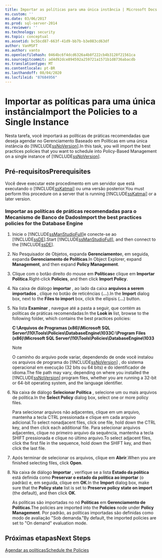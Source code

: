 ```yaml
---
title: Importar as políticas para uma única instância | Microsoft Docs
ms.custom: ''
ms.date: 03/06/2017
ms.prod: sql-server-2014
ms.reviewer: ''
ms.technology: security
ms.topic: conceptual
ms.assetid: bc5bcd87-663f-41d9-bb7b-b3e083cd63df
author: VanMSFT
ms.author: vanto
ms.openlocfilehash: 0464bc6f4dcd6326a4b8f222cb4b3128f21561ca
ms.sourcegitcommit: ad4d92dce894592a259721a1571b1d8736abacdb
ms.translationtype: MT
ms.contentlocale: pt-BR
ms.lasthandoff: 08/04/2020
ms.locfileid: "87684956"
---
```

# <a name="import-the-policies-to-a-single-instance"></a><span data-ttu-id="a1ed5-102">Importar as políticas para uma única instância</span><span class="sxs-lookup"><span data-stu-id="a1ed5-102">Import the Policies to a Single Instance</span></span>
  <span data-ttu-id="a1ed5-103">Nesta tarefa, você importará as políticas de práticas recomendadas que deseja agendar no Gerenciamento Baseado em Políticas em uma única instância do [!INCLUDE[ssNoVersion](../includes/ssnoversion-md.md)].</span><span class="sxs-lookup"><span data-stu-id="a1ed5-103">In this task, you will import the best practices policies that you want to schedule into Policy-Based Management on a single instance of [!INCLUDE[ssNoVersion](../includes/ssnoversion-md.md)].</span></span>  
  
## <a name="prerequisites"></a><span data-ttu-id="a1ed5-104">Pré-requisitos</span><span class="sxs-lookup"><span data-stu-id="a1ed5-104">Prerequisites</span></span>  
 <span data-ttu-id="a1ed5-105">Você deve executar este procedimento em um servidor que está executando o [!INCLUDE[ssKatmai](../includes/sskatmai-md.md)] ou uma versão posterior.</span><span class="sxs-lookup"><span data-stu-id="a1ed5-105">You must perform this procedure on a server that is running [!INCLUDE[ssKatmai](../includes/sskatmai-md.md)] or a later version.</span></span>  
  
### <a name="import-the-best-practices-policies-for-the-database-engine"></a><span data-ttu-id="a1ed5-106">Importar as políticas de práticas recomendadas para o Mecanismo de Banco de Dados</span><span class="sxs-lookup"><span data-stu-id="a1ed5-106">Import the best practices policies for the Database Engine</span></span>  
  
1.  <span data-ttu-id="a1ed5-107">Inicie o [!INCLUDE[ssManStudioFull](../includes/ssmanstudiofull-md.md)]e conecte-se ao [!INCLUDE[ssDE](../includes/ssde-md.md)].</span><span class="sxs-lookup"><span data-stu-id="a1ed5-107">Start [!INCLUDE[ssManStudioFull](../includes/ssmanstudiofull-md.md)], and then connect to the [!INCLUDE[ssDE](../includes/ssde-md.md)].</span></span>  
  
2.  <span data-ttu-id="a1ed5-108">No Pesquisador de Objetos, expanda **Gerenciamento**e, em seguida, expanda **Gerenciamento de Políticas**.</span><span class="sxs-lookup"><span data-stu-id="a1ed5-108">In Object Explorer, expand **Management**, and then expand **Policy Management**.</span></span>  
  
3.  <span data-ttu-id="a1ed5-109">Clique com o botão direito do mouse em **Políticas**e clique em **Importar Política**.</span><span class="sxs-lookup"><span data-stu-id="a1ed5-109">Right-click **Policies**, and then click **Import Policy**.</span></span>  
  
4.  <span data-ttu-id="a1ed5-110">Na caixa de diálogo **importar** , ao lado da caixa **arquivos a serem importados** , clique no botão de reticências (**...**).</span><span class="sxs-lookup"><span data-stu-id="a1ed5-110">In the **Import** dialog box, next to the **Files to import** box, click the ellipsis (**...**) button.</span></span>  
  
5.  <span data-ttu-id="a1ed5-111">Na lista **Examinar** , navegue até a pasta a seguir, que contém as políticas de práticas recomendadas:</span><span class="sxs-lookup"><span data-stu-id="a1ed5-111">In the **Look in** list, browse to the following folder, which contains the best practices policies:</span></span>  
  
     <span data-ttu-id="a1ed5-112">**C:\Arquivos de Programas (x86)\Microsoft SQL Server\110\Tools\Policies\DatabaseEngine\1033**</span><span class="sxs-lookup"><span data-stu-id="a1ed5-112">**C:\Program Files (x86)\Microsoft SQL Server\110\Tools\Policies\DatabaseEngine\1033**</span></span>  
  
    > [!NOTE]  
    >  <span data-ttu-id="a1ed5-113">O caminho do arquivo pode variar, dependendo de onde você instalou os arquivos de programa do [!INCLUDE[ssNoVersion](../includes/ssnoversion-md.md)] , do sistema operacional em execução (32 bits ou 64 bits) e do identificador de idioma.</span><span class="sxs-lookup"><span data-stu-id="a1ed5-113">The file path may vary, depending on where you installed the [!INCLUDE[ssNoVersion](../includes/ssnoversion-md.md)] program files, whether you are running a 32-bit or 64-bit operating system, and the language identifier.</span></span>  
  
6.  <span data-ttu-id="a1ed5-114">Na caixa de diálogo **Selecionar Política** , selecione um ou mais arquivos de política.</span><span class="sxs-lookup"><span data-stu-id="a1ed5-114">In the **Select Policy** dialog box, select one or more policy files.</span></span>  
  
     <span data-ttu-id="a1ed5-115">Para selecionar arquivos não adjacentes, clique em um arquivo, mantenha a tecla CTRL pressionada e clique em cada arquivo adicional.</span><span class="sxs-lookup"><span data-stu-id="a1ed5-115">To select nonadjacent files, click one file, hold down the CTRL key, and then click each additional file.</span></span> <span data-ttu-id="a1ed5-116">Para selecionar arquivos adjacentes, clique no primeiro arquivo da sequência, mantenha a tecla SHIFT pressionada e clique no último arquivo.</span><span class="sxs-lookup"><span data-stu-id="a1ed5-116">To select adjacent files, click the first file in the sequence, hold down the SHIFT key, and then click the last file.</span></span>  
  
7.  <span data-ttu-id="a1ed5-117">Após terminar de selecionar os arquivos, clique em **Abrir**.</span><span class="sxs-lookup"><span data-stu-id="a1ed5-117">When you are finished selecting files, click **Open**.</span></span>  
  
8.  <span data-ttu-id="a1ed5-118">Na caixa de diálogo **Importar** , verifique se a lista **Estado da política** está definida como **Preservar o estado da política ao importar** (o padrão) e, em seguida, clique em **OK**.</span><span class="sxs-lookup"><span data-stu-id="a1ed5-118">In the **Import** dialog box, make sure that the **Policy state** list is set to **Preserve policy state on import** (the default), and then click **OK**.</span></span>  
  
     <span data-ttu-id="a1ed5-119">As políticas são importadas no nó **Políticas** em **Gerenciamento de Políticas**.</span><span class="sxs-lookup"><span data-stu-id="a1ed5-119">The policies are imported into the **Policies** node under **Policy Management**.</span></span> <span data-ttu-id="a1ed5-120">Por padrão, as políticas importadas são definidas como modo de avaliação "Sob demanda."</span><span class="sxs-lookup"><span data-stu-id="a1ed5-120">By default, the imported policies are set to "On demand" evaluation mode.</span></span>  
  
## <a name="next-steps"></a><span data-ttu-id="a1ed5-121">Próximas etapas</span><span class="sxs-lookup"><span data-stu-id="a1ed5-121">Next Steps</span></span>  
 [<span data-ttu-id="a1ed5-122">Agendar as políticas</span><span class="sxs-lookup"><span data-stu-id="a1ed5-122">Schedule the Policies</span></span>](../../2014/tutorials/schedule-the-policies.md)  
  
  
